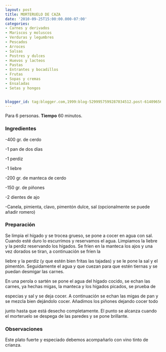 ```yaml
---
layout: post
title: MORTERUELO DE CAZA
date: '2010-09-25T15:00:00.000-07:00'
categories:
- Carnes y derivados
- Mariscos y moluscos
- Verduras y legumbres
- Pescados
- Arroces
- Salsas
- Postres y dulces
- Huevos y lacteos
- Pastas
- Entrantes y bocadillos
- Frutas
- Sopas y cremas
- Ensaladas
- Setas y hongos
 

blogger_id: tag:blogger.com,1999:blog-5299957599287034512.post-61409656424633784
---
```


Para 6 personas.
<b>Tiempo</b> 60 minutos.

<h3>Ingredientes</h3>

-400 gr. de cerdo

-1 pan de dos días

-1 perdiz

-1 liebre

-200 gr. de manteca de cerdo

-150 gr. de piñones

-2 dientes de ajo

-Canela, pimienta, clavo, pimentón dulce, sal (opcionalmente se puede añadir romero)

<h3>Preparación</h3>

Se limpia el hígado y se trocea grueso, se pone a cocer en agua con sal. Cuando esté duro lo escurrimos y reservamos el agua. Limpiamos la liebre y la perdiz reservando los hígados. Se fríen en la manteca los ajos y una vez dorados se tiran, a continuación se fríen la

liebre y la perdiz (y que estén bien fritas las tajadas) y se le pone la sal y el pimentón. Seguidamente el agua y que cuezan para que estén tiernas y se puedan desmigar las carnes.

En una perola o sartén se pone el agua del hígado cocido, se echan las carnes, ya hechas migas, la manteca y los hígados picados, se prueba de

especias y sal y se deja cocer. A continuación se echan las migas de pan y se mezcla bien dejándolo cocer. Añadimos los piñones dejando cocer todo

junto hasta que está desecho completamente. El punto se alcanza cuando el morteruelo se despega de las paredes y se pone brillante.

<h3>Observaciones</h3>

Este plato fuerte y especiado debemos acompañarlo con vino tinto de crianza.

